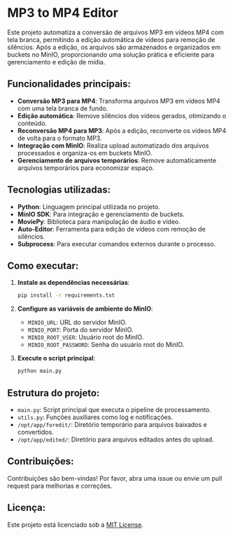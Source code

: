 # MP3 to MP4 Editor

Este projeto automatiza a conversão de arquivos MP3 em vídeos MP4 com tela branca, permitindo a edição automática de vídeos para remoção de silêncios. Após a edição, os arquivos são armazenados e organizados em buckets no MinIO, proporcionando uma solução prática e eficiente para gerenciamento e edição de mídia.

## Funcionalidades principais:

- **Conversão MP3 para MP4**: Transforma arquivos MP3 em vídeos MP4 com uma tela branca de fundo.
- **Edição automática**: Remove silêncios dos vídeos gerados, otimizando o conteúdo.
- **Reconversão MP4 para MP3**: Após a edição, reconverte os vídeos MP4 de volta para o formato MP3.
- **Integração com MinIO**: Realiza upload automatizado dos arquivos processados e organiza-os em buckets MinIO.
- **Gerenciamento de arquivos temporários**: Remove automaticamente arquivos temporários para economizar espaço.

## Tecnologias utilizadas:

- **Python**: Linguagem principal utilizada no projeto.
- **MinIO SDK**: Para integração e gerenciamento de buckets.
- **MoviePy**: Biblioteca para manipulação de áudio e vídeo.
- **Auto-Editor**: Ferramenta para edição de vídeos com remoção de silêncios.
- **Subprocess**: Para executar comandos externos durante o processo.

## Como executar:

1. **Instale as dependências necessárias**:
   ```bash
   pip install -r requirements.txt
   ```

2. **Configure as variáveis de ambiente do MinIO**:
   - `MINIO_URL`: URL do servidor MinIO.
   - `MINIO_PORT`: Porta do servidor MinIO.
   - `MINIO_ROOT_USER`: Usuário root do MinIO.
   - `MINIO_ROOT_PASSWORD`: Senha do usuário root do MinIO.

3. **Execute o script principal**:
   ```bash
   python main.py
   ```

## Estrutura do projeto:

- `main.py`: Script principal que executa o pipeline de processamento.
- `utils.py`: Funções auxiliares como log e notificações.
- `/opt/app/foredit/`: Diretório temporário para arquivos baixados e convertidos.
- `/opt/app/edited/`: Diretório para arquivos editados antes do upload.

## Contribuições:
Contribuições são bem-vindas! Por favor, abra uma issue ou envie um pull request para melhorias e correções.

## Licença:
Este projeto está licenciado sob a [MIT License](LICENSE).

